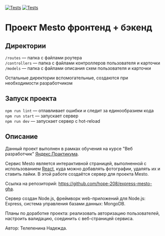 [![Tests](../../actions/workflows/tests-13-sprint.yml/badge.svg)](../../actions/workflows/tests-13-sprint.yml) [![Tests](../../actions/workflows/tests-14-sprint.yml/badge.svg)](../../actions/workflows/tests-14-sprint.yml)

# Проект Mesto фронтенд + бэкенд

## Директории

`/routes` — папка с файлами роутера  
`/controllers` — папка с файлами контроллеров пользователя и карточки  
`/models` — папка с файлами описания схем пользователя и карточки

Остальные директории вспомогательные, создаются при необходимости разработчиком

## Запуск проекта

`npm run lint` — отлавливает ошибки и следит за единообразием кода  
`npm run start` — запускает сервер  
`npm run dev` — запускает сервер с hot-reload

## Описание

Данный проект выполнен в рамках обучения на курсе "Веб разработчик" [Яндекс.Практикума](https://practicum.yandex.ru/web/).

Сервис Mesto является интерактивной страницей, выполненной с использованием [React](https://github.com/facebook/create-react-app), куда можно добавлять фотографии, удалять их и ставить лайки. В этой работе создаётся сервер для проекта Mesto.

Ссылка на репозиторий: https://github.com/hope-208/express-mesto-gha.

Сервер создан Node.js, фреймворк web-приложений для Node.js: Express, система управления базами данных: MongoDB.

Планы по доработке проекта: реализовать авторизацию пользователей, настроить валидацию, соединить с веб-страницей сервиса.

Автор: Телепенина Надежда.
